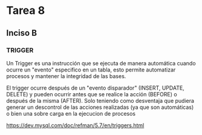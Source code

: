 # Tarea 8
## Inciso B
### TRIGGER

Un Trigger es una instrucción que se ejecuta de manera automática cuando ocurre un "evento" especifico en un tabla, esto permite automatizar procesos y mantener la integridad de las bases.

El trigger ocurre después de un "evento disparador" (INSERT, UPDATE, DELETE) y pueden ocurrir antes que se realice la acción (BEFORE) o después de la misma (AFTER). Solo teniendo como desventaja que pudiera generar un descontrol de las acciones realizadas (ya que son automáticas) o bien una sobre carga en la ejecucion de procesos

https://dev.mysql.com/doc/refman/5.7/en/triggers.html
